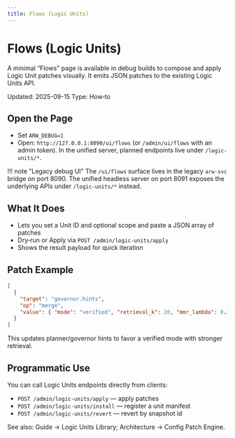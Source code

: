 ```yaml
---
title: Flows (Logic Units)
---
```


# Flows (Logic Units)

A minimal “Flows” page is available in debug builds to compose and apply Logic Unit patches visually. It emits JSON patches to the existing Logic Units API.

Updated: 2025-09-15
Type: How‑to

## Open the Page

- Set `ARW_DEBUG=1`
- Open: `http://127.0.0.1:8090/ui/flows` (or `/admin/ui/flows` with an admin token). In the unified server, planned endpoints live under `/logic-units/*`.

!!! note "Legacy debug UI"
    The `/ui/flows` surface lives in the legacy `arw-svc` bridge on port 8090. The unified headless server on port 8091 exposes the underlying APIs under `/logic-units/*` instead.

## What It Does

- Lets you set a Unit ID and optional scope and paste a JSON array of patches
- Dry‑run or Apply via `POST /admin/logic-units/apply`
- Shows the result payload for quick iteration

## Patch Example

```json
[
  {
    "target": "governor.hints",
    "op": "merge",
    "value": { "mode": "verified", "retrieval_k": 20, "mmr_lambda": 0.3 }
  }
]
```

This updates planner/governor hints to favor a verified mode with stronger retrieval.

## Programmatic Use

You can call Logic Units endpoints directly from clients:

- `POST /admin/logic-units/apply` — apply patches
- `POST /admin/logic-units/install` — register a unit manifest
- `POST /admin/logic-units/revert` — revert by snapshot id

See also: Guide → Logic Units Library; Architecture → Config Patch Engine.
